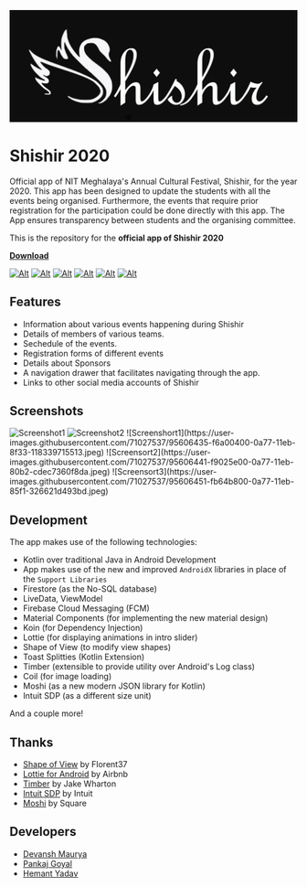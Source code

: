 ![banner](https://github.com/NIT-Meghalaya/Shishir-2020-App/blob/master/app/src/main/res/drawable/shishir_image_banner.jpg)

# Shishir 2020

Official app of NIT Meghalaya's Annual Cultural Festival, Shishir, for the year 2020.
This app has been designed to update the students with all the events being organised. Furthermore, the events that require prior registration for the participation could be done directly with this app. The App ensures transparency between students and the organising committee.

This is the repository for the **official app of Shishir 2020**

[**Download**](https://play.google.com/store/apps/details?id=nitmeghalaya.shishir2020&hl=en_IN "Shishir 2020 | App on Play Store")

<!--
[![Alt](https://img.shields.io/badge/downloads-1-green.svg?style=for-the-badge)](https://play.google.com/store/apps/details?id=nitmeghalaya.shishir2020&hl=en_IN "Shishir 2020 | App on Play Store")
[![Alt](https://img.shields.io/badge/rating-NULL%2F5%20(num_ratings)-ff69b4.svg?style=for-the-badge)](https://play.google.com/store/apps/details?id=nitmeghalaya.shishir2020&hl=en_IN "Shishir 2020 | App on Play Store")
-->
[![Alt](https://img.shields.io/badge/Android-5.0%2B-red.svg?style=for-the-badge)](https://play.google.com/store/apps/details?id=nitmeghalaya.shishir2020&hl=en_IN "Shishir 2020 | App on Play Store")
[![Alt](https://img.shields.io/badge/Shishir-2020-brightgreen.svg?style=for-the-badge)](http://cognitia.nitmeghalaya.in/ "Shishir 2020")
[![Alt](https://img.shields.io/badge/NIT-Meghalaya-blue.svg?style=for-the-badge)](http://2018nitm.nitmeghalaya.in/ "NIT Meghalaya")
[![Alt](https://img.shields.io/badge/using-AndroidX-brightgreen.svg?style=for-the-badge)](#)
[![Alt](https://img.shields.io/badge/Built%20with-Kotlin-purple.svg?style=for-the-badge)](#)
[![Alt](https://img.shields.io/badge/App%20size-7.1%20MB-orange.svg?style=for-the-badge)](https://play.google.com/store/apps/details?id=nitmeghalaya.shishir2020&hl=en_IN "Shishir 2020 | App on Play Store")


## Features

* Information about various events happening during Shishir
* Details of members of various teams.
* Sechedule of the events.
* Registration forms of different events
* Details about Sponsors
* A navigation drawer that facilitates navigating through the app.
* Links to other social media accounts of Shishir


## Screenshots

<img src="https://lh3.googleusercontent.com/5h8pGkXBXbqEkvSfTVvSDT3nEvNWMzWcrH9Jp7i-FPwOum0XepBojKGfjdyhpf5H8yMN=w1536-h759-rw" alt="Screenshot1" width="320"/>
<img src="https://lh3.googleusercontent.com/KiRgfZoPqX41YJZsexeNWcq6BS80cvDtx7LJ387bHL9dJq7AfTveJdoHFJTCROF9QA=w1536-h759-rw" alt="Screenshot2" width="320"/>
![Screenshort1](https://user-images.githubusercontent.com/71027537/95606435-f6a00400-0a77-11eb-8f33-118339715513.jpeg)
![Screensort2](https://user-images.githubusercontent.com/71027537/95606441-f9025e00-0a77-11eb-80b2-cdec7360f8da.jpeg)
![Screensort3](https://user-images.githubusercontent.com/71027537/95606451-fb64b800-0a77-11eb-85f1-326621d493bd.jpeg)


## Development
 The app makes use of the following technologies:
 
 * Kotlin over traditional Java in Android Development
 * App makes use of the new and improved `AndroidX` libraries in place of the `Support Libraries`
 * Firestore (as the No-SQL database)
 * LiveData, ViewModel
 * Firebase Cloud Messaging (FCM)
 * Material Components (for implementing the new material design)
 * Koin (for Dependency Injection)
 * Lottie (for displaying animations in intro slider)
 * Shape of View (to modify view shapes)
 * Toast Splitties (Kotlin Extension)
 * Timber (extensible to provide utility over Android's Log class)
 * Coil (for image loading)
 * Moshi (as a new modern JSON library for Kotlin)
 * Intuit SDP (as a different size unit)

And a couple more!

## Thanks

 * [Shape of View](https://github.com/florent37/ShapeOfView) by Florent37
 * [Lottie for Android](https://github.com/airbnb/lottie-android "Lottie for Android") by Airbnb
 * [Timber](https://github.com/JakeWharton/timber "Timber for Android") by Jake Wharton
 * [Intuit SDP](https://github.com/intuit/sdp) by Intuit
 * [Moshi](https://github.com/square/moshi) by Square

## Developers

 * [Devansh Maurya](https://github.com/Devansh-Maurya)
 * [Pankaj Goyal](https://github.com/golupankajgoyal)
 * [Hemant Yadav](https://github.com/hemant-nitm)

